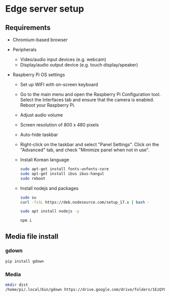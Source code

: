 # Edge server setup

## Requirements

- Chromium-based browser

- Peripherals

  - Video/audio input devices (e.g. webcam)
  - Display/audio output device (e.g. touch display/speaker)

- Raspberry Pi OS settings

  - Set up WIFI with on-screen keyboard
  - Go to the main menu and open the Raspberry Pi Configuration tool. Select the Interfaces tab and ensure that the camera is enabled. Reboot your Raspberry Pi.
  - Adjust audio volume
  - Screen resolution of 800 x 480 pixels
  - Auto-hide taskbar
  - Right-click on the taskbar and select "Panel Settings". Click on the "Advanced" tab, and check "Minimize panel when not in use".
  - Install Korean language

    ```bash
    sudo apt-get install fonts-unfonts-core
    sudo apt-get install ibus ibus-hangul
    sudo reboot
    ```

  - Install nodejs and packages

    ```bash
    sudo su
    curl -fsSL https://deb.nodesource.com/setup_17.x | bash -
    ```

    ```bash
    sudo apt install nodejs -y
    ```

    ```bash
    npm i
    ```

## Media file install

### gdown

```bash
pip install gdown
```

### Media

```bash
mkdir dist
/home/pi/.local/bin/gdown https://drive.google.com/drive/folders/1EzQYUTTUvaCoHJxrn7jCHh-MHFcdFe6- -O dist/ --folder
```
